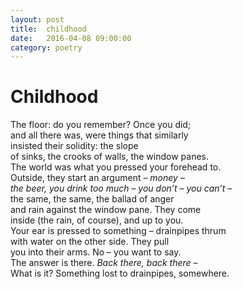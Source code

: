 ```yaml
---
layout: post
title:  childhood
date:   2016-04-08 09:00:00
category: poetry
---
```

<h1>Childhood</h1>

The floor: do you remember? Once you did;  
and all there was, were things that similarly  
insisted their solidity: the slope  
of sinks, the crooks of walls, the window panes.  
The world was what you pressed your forehead to.  
Outside, they start an argument – *money* –  
*the beer, you drink too much* – *you don’t* – *you can’t* –  
the same, the same, the ballad of anger  
and rain against the window pane. They come  
inside (the rain, of course), and up to you.  
Your ear is pressed to something – drainpipes thrum  
with water on the other side. They pull  
you into their arms. No – you want to say.  
The answer is there. *Back there, back there* –  
What is it? Something lost to drainpipes, somewhere.
